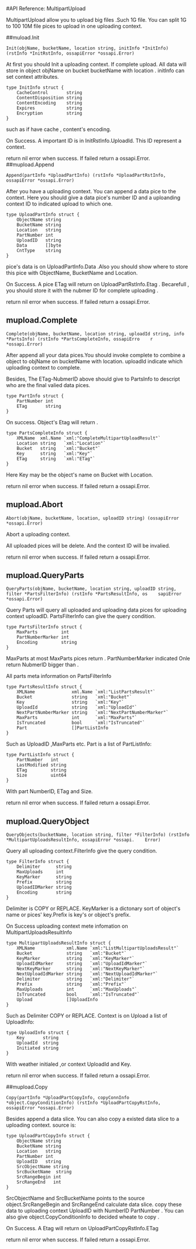 #API Reference: MultipartUpload

MultipartUpload allow you to upload big files .Such 1G file. You can split 1G to 100 10M file pices to upload in one uploading context.


##muload.Init

	Init(objName, bucketName, location string, initInfo *InitInfo) (rstInfo *InitRstInfo, ossapiError *ossapi.Error)
	
At first you should Init a uploading context. If complete upload. All data will store in object objName on bucket bucketName with location .  initInfo can set context attributes.

	type InitInfo struct {
	    CacheControl       string
	    ContentDisposition string
	    ContentEncoding    string
	    Expires            string
	    Encryption         string
	}
such as if have cache , content's encoding.

On Success. A important ID is in InitRstInfo.UploadId. This ID represent a context. 

return nil error when success. If failed return a ossapi.Error.
##mupload.Append

	Append(partInfo *UploadPartInfo) (rstInfo *UploadPartRstInfo, ossapiError *ossapi.Error)
	
After you have a uploading context. You can append a data pice to the context. Here you should give a data pice's number ID and a uploanding context ID to indicated upload to which one.

	type UploadPartInfo struct {
	    ObjectName string
	    BucketName string
	    Location   string
	    PartNumber int
	    UploadID   string
	    Data       []byte
	    CntType    string
	}
	
pice's data is on UploadPartInfo.Data .Also you should show where to store this pice with ObjectName, BucketName and Location.

On Success. A pice ETag will return on UploadPartRstInfo.Etag . Becarefull , you should store it  with the nubmer ID for complete uploading .

return nil error when success. If failed return a ossapi.Error.

## mupload.Complete

	Complete(objName, bucketName, location string, uploadId string, info *PartsInfo) (rstInfo *PartsCompleteInfo, ossapiErro    r *ossapi.Error)
After append all your data pices.You should invoke complete to combine a object to objName on bucketName with location. uploadId indicate which uploading context to complete. 

Besides, The ETag-NubmerID above should give to PartsInfo to descript who are the final valied data pices.

	type PartInfo struct {
	    PartNumber int
	    ETag       string
	}
On success. Object's Etag will return .

	type PartsCompleteInfo struct {
	    XMLName  xml.Name `xml:"CompleteMultipartUploadResult"`
	    Location string   `xml:"Location"`
	    Bucket   string   `xml:"Bucket"`
	    Key      string   `xml:"Key"`
	    ETag     string   `xml:"ETag"`
	}
	
Here Key may be the object's name on Bucket with Location.

return nil error when success. If failed return a ossapi.Error.
## mupload.Abort
	Abort(objName, bucketName, location, uploadID string) (ossapiError *ossapi.Error)
Abort a uploading context.

All uploaded pices will be delete. And the context ID will be invalied.

return nil error when success. If failed return a ossapi.Error.

## mupload.QueryParts
	QueryParts(objName, bucketName, location string, uploadID string, filter *PartsFilterInfo) (rstInfo *PartsResultInfo, os    sapiError *ossapi.Error)
Query Parts will query all uploaded and uploading data pices for uploading context uploadID. PartsFilterInfo can give the query condition.

	type PartsFilterInfo struct {
	    MaxParts         int
	    PartNumberMarker int
	    Encoding         string
	}
MaxParts at most MaxParts pices return . PartNumberMarker indicated Onle return NubmerID bigger than .

All parts meta information on PartsFilterInfo

	type PartsResultInfo struct {
	    XMLName              xml.Name `xml:"ListPartsResult"`
	    Bucket               string   `xml:"Bucket"`
	    Key                  string   `xml:"Key"`
	    UploadId             string   `xml:"UploadId"`
	    NextPartNumberMarker string   `xml:"NextPartNumberMarker"`
	    MaxParts             int      `xml:"MaxParts"`
	    IsTruncated          bool     `xml:"IsTruncated"`
	    Part                 []PartListInfo
	}
	
Such as UploadID ,MaxParts etc. Part is a list of PartListInfo:

	type PartListInfo struct {
	    PartNumber   int
	    LastModified string
	    ETag         string
	    Size         uint64
	}
With part NumberID, ETag and Size.


return nil error when success. If failed return a ossapi.Error.

## mupload.QueryObject
	QueryObjects(bucketName, location string, filter *FilterInfo) (rstInfo *MultipartUploadsResultInfo, ossapiError *ossapi.    Error)
	
Query all uploading context.FilterInfo give the query condition.

	type FilterInfo struct {
	    Delimiter      string
	    MaxUploads     int
	    KeyMarker      string
	    Prefix         string
	    UploadIDMarker string
	    Encoding       string
	}
Delimiter is COPY or REPLACE. KeyMarker is a dictonary sort of object's name or pices' key.Prefix is key's or object's prefix.

On  Success uploading context mete infomation on MultipartUploadsResultInfo 

	type MultipartUploadsResultInfo struct {
	    XMLName            xml.Name `xml:"ListMultipartUploadsResult"`
	    Bucket             string   `xml:"Bucket"`
	    KeyMarker          string   `xml:"KeyMarker"`
	    UploadIdMarker     string   `xml:"UploadIdMarker"`
	    NextKeyMarker      string   `xml:"NextKeyMarker"`
	    NextUploadIdMarker string   `xml:"NextUploadIdMarker"`
	    Delimiter          string   `xml:"Delimiter"`
	    Prefix             string   `xml:"Prefix"`
	    MaxUploads         int      `xml:"MaxUploads"`
	    IsTruncated        bool     `xml:"IsTruncated"`
	    Upload             []UploadInfo
	}

Such as Delimiter COPY or REPLACE. Context is on Upload a list of UploadInfo:

	type UploadInfo struct {
	    Key       string
	    UploadId  string
	    Initiated string
	}
	
With weather initialed ,or context UploadId and Key.

return nil error when success. If failed return a ossapi.Error.

##mupload.Copy

	Copy(partInfo *UploadPartCopyInfo, copyConnInfo *object.CopyConditionInfo) (rstInfo *UploadPartCopyRstInfo, ossapiError *ossapi.Error)
	
Besides append  a data slice. You can also copy a existed data slice to a uploading context. source is:

	type UploadPartCopyInfo struct {
	    ObjectName string
	    BucketName string
	    Location   string
	    PartNumber int
	    UploadID   string
	    SrcObjectName string
	    SrcBucketName  string
	    SrcRangeBegin int
	    SrcRangeEnd   int
	}
SrcObjectName and SrcBucketName points to the source object.SrcRangeBegin and SrcRangeEnd calculate data slice. copy these data to uploading context UploadID with NumberID PartNumber . You can also give object.CopyConditionInfo to decided wheate to copy .

On Success. A Etag will return on UploadPartCopyRstInfo.ETag
	
return nil error when success. If failed return a ossapi.Error.